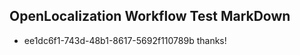## OpenLocalization Workflow Test MarkDown
* ee1dc6f1-743d-48b1-8617-5692f110789b thanks!

<!--HONumber=Jul16_HO4-->


